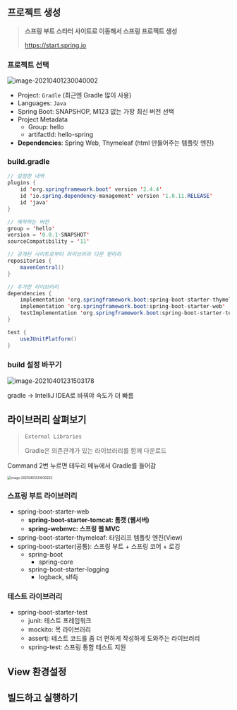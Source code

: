 ## 프로젝트 생성

> **스프링 부트 스타터 사이트로 이동해서 스프링 프로젝트 생성**
>
> https://start.spring.io

### 프로젝트 선택

![image-20210401230040002](img/section%201.%20%E1%84%91%E1%85%B3%E1%84%85%E1%85%A9%E1%84%8C%E1%85%A6%E1%86%A8%E1%84%90%E1%85%B3%20%E1%84%92%E1%85%AA%E1%86%AB%E1%84%80%E1%85%A7%E1%86%BC%E1%84%89%E1%85%A5%E1%86%AF%E1%84%8C%E1%85%A5%E1%86%BC/image-20210401230040002.png)

- Project: `Gradle` (최근엔 Gradle 많이 사용)
- Languages: `Java`
- Spring Boot: SNAPSHOP, M123 없는 가장 최신 버전 선택
- Project Metadata
    - Group: hello
    - artifactId: hello-spring
- **Dependencies**: Spring Web, Thymeleaf (html 만들어주는 템플릿 엔진)



### build.gradle

```java
// 설정한 내역
plugins {
	id 'org.springframework.boot' version '2.4.4'
	id 'io.spring.dependency-management' version '1.0.11.RELEASE'
	id 'java'
}

// 제작하는 버전
group = 'hello'
version = '0.0.1-SNAPSHOT'
sourceCompatibility = '11'

// 공개된 사이트로부터 라이브러리 다운 받아라
repositories {
	mavenCentral()
}

// 추가한 라이브러리
dependencies {
	implementation 'org.springframework.boot:spring-boot-starter-thymeleaf'
	implementation 'org.springframework.boot:spring-boot-starter-web'
	testImplementation 'org.springframework.boot:spring-boot-starter-test'
}

test {
	useJUnitPlatform()
}

```

### build 설정 바꾸기

![image-20210401231503178](img/section%201.%20%E1%84%91%E1%85%B3%E1%84%85%E1%85%A9%E1%84%8C%E1%85%A6%E1%86%A8%E1%84%90%E1%85%B3%20%E1%84%92%E1%85%AA%E1%86%AB%E1%84%80%E1%85%A7%E1%86%BC%E1%84%89%E1%85%A5%E1%86%AF%E1%84%8C%E1%85%A5%E1%86%BC/image-20210401231503178.png)

gradle -> IntelliJ IDEA로 바꿔야 속도가 더 빠름



## 라이브러리 살펴보기

> `External Libraries`
>
> Gradle은 의존관계가 있는 라이브러리를 함께 다운로드

Command 2번 누르면 테두리 메뉴에서 Gradle를 들어감

<img src="img/section%201.%20%E1%84%91%E1%85%B3%E1%84%85%E1%85%A9%E1%84%8C%E1%85%A6%E1%86%A8%E1%84%90%E1%85%B3%20%E1%84%92%E1%85%AA%E1%86%AB%E1%84%80%E1%85%A7%E1%86%BC%E1%84%89%E1%85%A5%E1%86%AF%E1%84%8C%E1%85%A5%E1%86%BC/image-20210401233030222.png" alt="image-20210401233030222" style="zoom: 50%;" />

### **스프링 부트 라이브러리**

- spring-boot-starter-web 
    - **spring-boot-starter-tomcat: 톰캣 (웹서버)** 
    - **spring-webmvc: 스프링 웹 MVC**
- spring-boot-starter-thymeleaf: 타임리프 템플릿 엔진(View) 
- spring-boot-starter(공통): 스프링 부트 + 스프링 코어 + 로깅
    - spring-boot 
        - spring-core
    - spring-boot-starter-logging 
        - logback, slf4j

### **테스트 라이브러리**

- spring-boot-starter-test
    - junit: 테스트 프레임워크
    - mockito: 목 라이브러리
    - assertj: 테스트 코드를 좀 더 편하게 작성하게 도와주는 라이브러리 
    - spring-test: 스프링 통합 테스트 지원



## View 환경설정



## 빌드하고 실행하기



